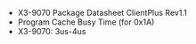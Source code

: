 - X3-9070 Package Datasheet ClientPlus Rev1.1
- Program Cache Busy Time (for 0x1A)
- X3-9070: 3us-4us